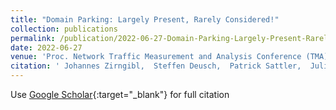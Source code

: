 ```yaml
---
title: "Domain Parking: Largely Present, Rarely Considered!"
collection: publications
permalink: /publication/2022-06-27-Domain-Parking-Largely-Present-Rarely-Considered
date: 2022-06-27
venue: 'Proc. Network Traffic Measurement and Analysis Conference (TMA)'
citation: ' Johannes Zirngibl,  Steffen Deusch,  Patrick Sattler,  Juliane Aulbach,  Georg Carle,  Mattijs Jonker, &quot;Domain Parking: Largely Present, Rarely Considered!.&quot; Proc. Network Traffic Measurement and Analysis Conference (TMA), 2022.'
---
```

Use [Google Scholar](https://scholar.google.com/scholar?q=Domain+Parking:+Largely+Present,+Rarely+Considered!){:target="_blank"} for full citation